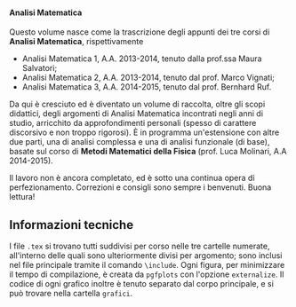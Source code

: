 #### Analisi Matematica

Questo volume nasce come la trascrizione degli appunti dei tre corsi di **Analisi Matematica**, rispettivamente
* Analisi Matematica 1, A.A. 2013-2014, tenuto dalla prof.ssa Maura Salvatori;
* Analisi Matematica 2, A.A. 2013-2014, tenuto dal prof. Marco Vignati;
* Analisi Matematica 3, A.A. 2014-2015, tenuto dal prof. Bernhard Ruf.

Da qui è cresciuto ed è diventato un volume di raccolta, oltre gli scopi didattici, degli argomenti di Analisi Matematica incontrati negli anni di studio, arricchito da approfondimenti personali (spesso di carattere discorsivo e non troppo rigorosi).
È in programma un'estensione con altre due parti, una di analisi complessa e una di analisi funzionale (di base), basate sul corso di **Metodi Matematici della Fisica** (prof. Luca Molinari, A.A 2014-2015).

Il lavoro non è ancora completato, ed è sotto una continua opera di perfezionamento.
Correzioni e consigli sono sempre i benvenuti.
Buona lettura!

Informazioni tecniche
---------------------
I file `.tex` si trovano tutti suddivisi per corso nelle tre cartelle numerate, all'interno delle quali sono ulteriormente divisi per argomento; sono inclusi nel file principale tramite il comando `\include`.
Ogni figura, per minimizzare il tempo di compilazione, è creata da `pgfplots` con l'opzione `externalize`.
Il codice di ogni grafico inoltre è tenuto separato dal corpo principale, e si può trovare nella cartella `grafici`.

